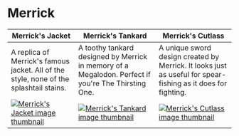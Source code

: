 # Merrick

| Merrick's Jacket | Merrick's Tankard | Merrick's Cutlass |
| ---------------- | ----------------- | ----------------- |
| A replica of Merrick's famous jacket. All of the style, none of the splashtail stains. | A toothy tankard designed by Merrick in memory of a Megalodon. Perfect if you're The Thirsting One. | A unique sword design created by Merrick. It looks just as useful for spear-fishing as it does for fighting. |
| [![Merrick's Jacket image thumbnail](https://seaofthieves.wiki.gg/images/1/10/Merrick%27s_Jacket.png)](https://seaofthieves.wiki.gg/wiki/Merrick's_Jacket) | [![Merrick's Tankard image thumbnail](https://seaofthieves.wiki.gg/images/6/67/Merrick%27s_Tankard.png)](https://seaofthieves.wiki.gg/wiki/Merrick's_Tankard) | [![Merrick's Cutlass image thumbnail](https://seaofthieves.wiki.gg/images/f/f1/Merrick%27s_Cutlass.png)](https://seaofthieves.wiki.gg/wiki/Merrick's_Cutlass) |
